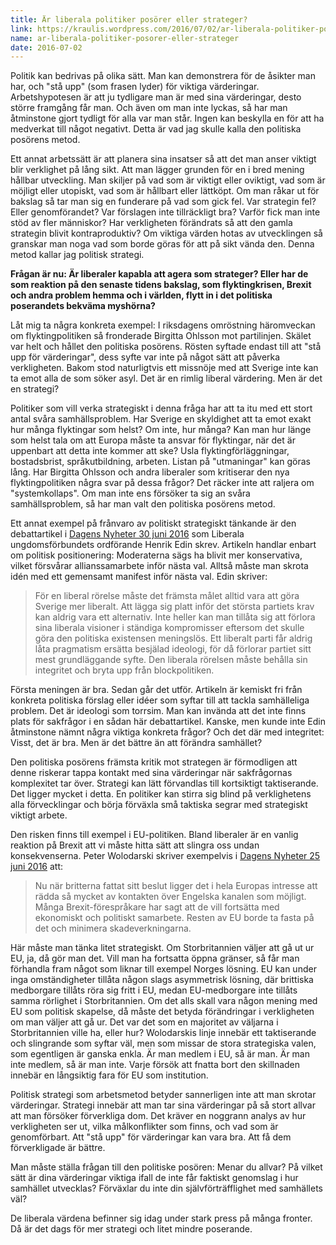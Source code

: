 ```yaml
---
title: Är liberala politiker posörer eller strateger?
link: https://kraulis.wordpress.com/2016/07/02/ar-liberala-politiker-posorer-eller-strateger/
name: ar-liberala-politiker-posorer-eller-strateger
date: 2016-07-02
---
```

Politik kan bedrivas på olika sätt. Man kan demonstrera för de åsikter man har, och "stå upp" (som frasen lyder) för viktiga värderingar. Arbetshypotesen är att ju tydligare man är med sina värderingar, desto större framgång får man. Och även om man inte lyckas, så har man åtminstone gjort tydligt för alla var man står. Ingen kan beskylla en för att ha medverkat till något negativt. Detta är vad jag skulle kalla den politiska posörens metod.

Ett annat arbetssätt är att planera sina insatser så att det man anser viktigt blir verklighet på lång sikt. Att man lägger grunden för en i bred mening hållbar utveckling. Man skiljer på vad som är viktigt eller oviktigt, vad som är möjligt eller utopiskt, vad som är hållbart eller lättköpt. Om man råkar ut för bakslag så tar man sig en funderare på vad som gick fel. Var strategin fel? Eller genomförandet? Var förslagen inte tillräckligt bra? Varför fick man inte stöd av fler människor? Har verkligheten förändrats så att den gamla strategin blivit kontraproduktiv? Om viktiga värden hotas av utvecklingen så granskar man noga vad som borde göras för att på sikt vända den. Denna metod kallar jag politisk strategi.

**Frågan är nu: Är liberaler kapabla att agera som strateger? Eller har de som reaktion på den senaste tidens bakslag, som flyktingkrisen, Brexit och andra problem hemma och i världen, flytt in i det politiska poserandets bekväma myshörna?**



Låt mig ta några konkreta exempel: I riksdagens omröstning häromveckan om flyktingpolitiken så fronderade Birgitta Ohlsson mot partilinjen. Skälet var helt och hållet den politiska posörens. Rösten syftade endast till att "stå upp för värderingar", dess syfte var inte på något sätt att påverka verkligheten. Bakom stod naturligtvis ett missnöje med att Sverige inte kan ta emot alla de som söker asyl. Det är en rimlig liberal värdering. Men är det en strategi?

Politiker som vill verka strategiskt i denna fråga har att ta itu med ett stort antal svåra samhällsproblem. Har Sverige en skyldighet att ta emot exakt hur många flyktingar som helst? Om inte, hur många? Kan man hur länge som helst tala om att Europa måste ta ansvar för flyktingar, när det är uppenbart att detta inte kommer att ske? Usla flyktingförläggningar, bostadsbrist, språkutbildning, arbeten. Listan på "utmaningar" kan göras lång. Har Birgitta Ohlsson och andra liberaler som kritiserar den nya flyktingpolitiken några svar på dessa frågor? Det räcker inte att raljera om "systemkollaps". Om man inte ens försöker ta sig an svåra samhällsproblem, så har man valt den politiska posörens metod.

Ett annat exempel på frånvaro av politiskt strategiskt tänkande är den debattartikel i [Dagens Nyheter 30 juni 2016](http://www.dn.se/debatt/moderaternas-utveckling-gor-alliansen-ohallbar/) som Liberala ungdomsförbundets ordförande Henrik Edin skrev. Artikeln handlar enbart om politisk positionering: Moderaterna sägs ha blivit mer konservativa, vilket försvårar allianssamarbete inför nästa val. Alltså måste man skrota idén med ett gemensamt manifest inför nästa val. Edin skriver:

> För en liberal rörelse måste det främsta målet alltid vara att göra Sverige mer liberalt. Att lägga sig platt inför det största partiets krav kan aldrig vara ett alternativ. Inte heller kan man tillåta sig att förlora sina liberala visioner i ständiga kompromisser eftersom det skulle göra den politiska existensen meningslös. Ett liberalt parti får aldrig låta pragmatism ersätta besjälad ideologi, för då förlorar partiet sitt mest grundläggande syfte. Den liberala rörelsen måste behålla sin integritet och bryta upp från blockpolitiken.

Första meningen är bra. Sedan går det utför. Artikeln är kemiskt fri från konkreta politiska förslag eller idéer som syftar till att tackla samhälleliga problem. Det är ideologi som torrsim. Man kan invända att det inte finns plats för sakfrågor i en sådan här debattartikel. Kanske, men kunde inte Edin åtminstone nämnt några viktiga konkreta frågor? Och det där med integritet: Visst, det är bra. Men är det bättre än att förändra samhället?

Den politiska posörens främsta kritik mot strategen är förmodligen att denne riskerar tappa kontakt med sina värderingar när sakfrågornas komplexitet tar över. Strategi kan lätt förvandlas till kortsiktigt taktiserande. Det ligger mycket i detta. En politiker kan stirra sig blind på verklighetens alla förvecklingar och börja förväxla små taktiska segrar med strategiskt viktigt arbete.

Den risken finns till exempel i EU-politiken. Bland liberaler är en vanlig reaktion på Brexit att vi måste hitta sätt att slingra oss undan konsekvenserna. Peter Wolodarski skriver exempelvis i [Dagens Nyheter 25 juni 2016](http://www.dn.se/ledare/signerat/peter-wolodarski-hall-dorren-mot-storbritannien-oppen/) att:

> Nu när britterna fattat sitt beslut ligger det i hela Europas intresse att rädda så mycket av kontakten över Engelska kanalen som möjligt. Många Brexit-förespråkare har sagt att de vill fortsätta med ekonomiskt och politiskt samarbete. Resten av EU borde ta fasta på det och minimera skadeverkningarna.

Här måste man tänka litet strategiskt. Om Storbritannien väljer att gå ut ur EU, ja, då gör man det. Vill man ha fortsatta öppna gränser, så får man förhandla fram något som liknar till exempel Norges lösning. EU kan under inga omständigheter tillåta någon slags asymmetrisk lösning, där brittiska medborgare tillåts röra sig fritt i EU, medan EU-medborgare inte tillåts samma rörlighet i Storbritannien. Om det alls skall vara någon mening med EU som politisk skapelse, då måste det betyda förändringar i verkligheten om man väljer att gå ur. Det var det som en majoritet av väljarna i Storbritannien ville ha, eller hur? Wolodarskis linje innebär ett taktiserande och slingrande som syftar väl, men som missar de stora strategiska valen, som egentligen är ganska enkla. Är man medlem i EU, så är man. Är man inte medlem, så är man inte. Varje försök att fnatta bort den skillnaden innebär en långsiktig fara för EU som institution.

Politisk strategi som arbetsmetod betyder sannerligen inte att man skrotar värderingar. Strategi innebär att man tar sina värderingar på så stort allvar att man försöker förverkliga dom. Det kräver en noggrann analys av hur verkligheten ser ut, vilka målkonflikter som finns, och vad som är genomförbart. Att "stå upp" för värderingar kan vara bra. Att få dem förverkligade är bättre.

Man måste ställa frågan till den politiske posören: Menar du allvar? På vilket sätt är dina värderingar viktiga ifall de inte får faktiskt genomslag i hur samhället utvecklas? Förväxlar du inte din självförträfflighet med samhällets väl?

De liberala värdena befinner sig idag under stark press på många fronter. Då är det dags för mer strategi och litet mindre poserande.

